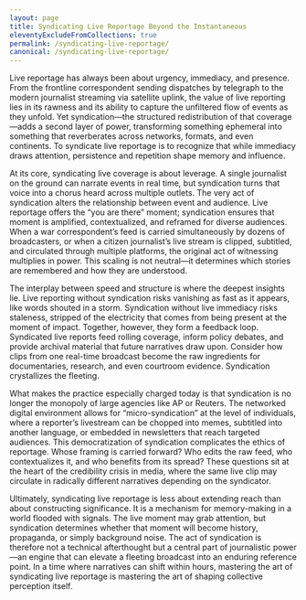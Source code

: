```yaml
---
layout: page
title: Syndicating Live Reportage Beyond the Instantaneous
eleventyExcludeFromCollections: true
permalink: /syndicating-live-reportage/
canonical: /syndicating-live-reportage/
---
```


Live reportage has always been about urgency, immediacy, and presence. From the frontline correspondent sending dispatches by telegraph to the modern journalist streaming via satellite uplink, the value of live reporting lies in its rawness and its ability to capture the unfiltered flow of events as they unfold. Yet syndication—the structured redistribution of that coverage—adds a second layer of power, transforming something ephemeral into something that reverberates across networks, formats, and even continents. To syndicate live reportage is to recognize that while immediacy draws attention, persistence and repetition shape memory and influence.

At its core, syndicating live coverage is about leverage. A single journalist on the ground can narrate events in real time, but syndication turns that voice into a chorus heard across multiple outlets. The very act of syndication alters the relationship between event and audience. Live reportage offers the “you are there” moment; syndication ensures that moment is amplified, contextualized, and reframed for diverse audiences. When a war correspondent’s feed is carried simultaneously by dozens of broadcasters, or when a citizen journalist’s live stream is clipped, subtitled, and circulated through multiple platforms, the original act of witnessing multiplies in power. This scaling is not neutral—it determines which stories are remembered and how they are understood.

The interplay between speed and structure is where the deepest insights lie. Live reporting without syndication risks vanishing as fast as it appears, like words shouted in a storm. Syndication without live immediacy risks staleness, stripped of the electricity that comes from being present at the moment of impact. Together, however, they form a feedback loop. Syndicated live reports feed rolling coverage, inform policy debates, and provide archival material that future narratives draw upon. Consider how clips from one real-time broadcast become the raw ingredients for documentaries, research, and even courtroom evidence. Syndication crystallizes the fleeting.

What makes the practice especially charged today is that syndication is no longer the monopoly of large agencies like AP or Reuters. The networked digital environment allows for “micro-syndication” at the level of individuals, where a reporter’s livestream can be chopped into memes, subtitled into another language, or embedded in newsletters that reach targeted audiences. This democratization of syndication complicates the ethics of reportage. Whose framing is carried forward? Who edits the raw feed, who contextualizes it, and who benefits from its spread? These questions sit at the heart of the credibility crisis in media, where the same live clip may circulate in radically different narratives depending on the syndicator.

Ultimately, syndicating live reportage is less about extending reach than about constructing significance. It is a mechanism for memory-making in a world flooded with signals. The live moment may grab attention, but syndication determines whether that moment will become history, propaganda, or simply background noise. The act of syndication is therefore not a technical afterthought but a central part of journalistic power—an engine that can elevate a fleeting broadcast into an enduring reference point. In a time where narratives can shift within hours, mastering the art of syndicating live reportage is mastering the art of shaping collective perception itself.
